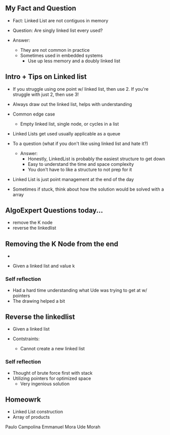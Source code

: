
## My Fact and Question
- Fact: Linked List are not contiguos in memory

- Question: Are singly linked list every used?
- Answer:
  - They are not common in practice
  - Sometimes used in embedded systems
    - Use up less memory and a doubly linked list


## Intro + Tips on Linked list
- If you struggle using one point w/ linked list, then use 2. If you're struggle with just 2, then use 3!
- Always draw out the linked list, helps with understanding
- Common edge case 
  - Empty linked list, single node, or cycles in a list
- Linked Lists get used usually applicable as a queue 

- To a question (what if you don't like using linked list and hate it?)
  - Answer: 
    - Honestly, LinkedList is probably the easiest structure to get down
    - Easy to understand the time and space complexity 
    - You don't have to like a structure to not prep for it
- Linked List is just point management at the end of the day
- Sometimes if stuck, think about how the solution would be solved with a array

## AlgoExpert Questions today...
- remove the K node
- reverse the linkedlist 


## Removing the K Node from the end
- 

- Given a linked list and value k

### Self reflection
- Had a hard time understanding what Ude was trying to get at w/ pointers
- The drawing helped a bit


## Reverse the linkedlist 
- Given a linked list

- Contstraints:
  - Cannot create a new linked list

### Self reflection

- Thought of brute force first with stack
- Utilizing pointers for optimized space
  - Very ingenious solution


## Homeowrk
- Linked List construction
- Array of products


Paulo Campolina 
Emmanuel Mora
Ude Morah